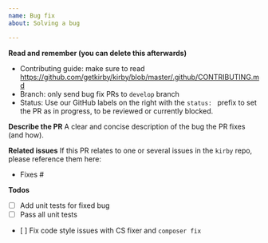 ```yaml
---
name: Bug fix
about: Solving a bug

---
```


**Read and remember (you can delete this afterwards)**
- Contributing guide: make sure to read https://github.com/getkirby/kirby/blob/master/.github/CONTRIBUTING.md
- Branch: only send bug fix PRs to `develop` branch
- Status: Use our GitHub labels on the right with the `status: ` prefix to set the PR as in progress, to be reviewed or currently blocked.

**Describe the PR**
A clear and concise description of the bug the PR fixes (and how).

**Related issues**
If this PR relates to one or several issues in the `kirby` repo, please reference them here:
- Fixes #

**Todos**
- [ ] Add unit tests for fixed bug
- [ ] Pass all unit tests
- [ ] Fix code style issues with CS fixer and `composer fix`
